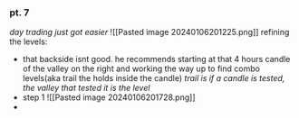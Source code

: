 
### pt. 7
*day trading just got easier*
![[Pasted image 20240106201225.png]] refining the levels:
* that backside isnt good. he recommends starting at that 4 hours candle of the valley on the right and working the way up to find combo levels(aka trail the holds inside the candle) *trail is if a candle is tested, the valley that tested it is the level*
* step 1 ![[Pasted image 20240106201728.png]]
* 